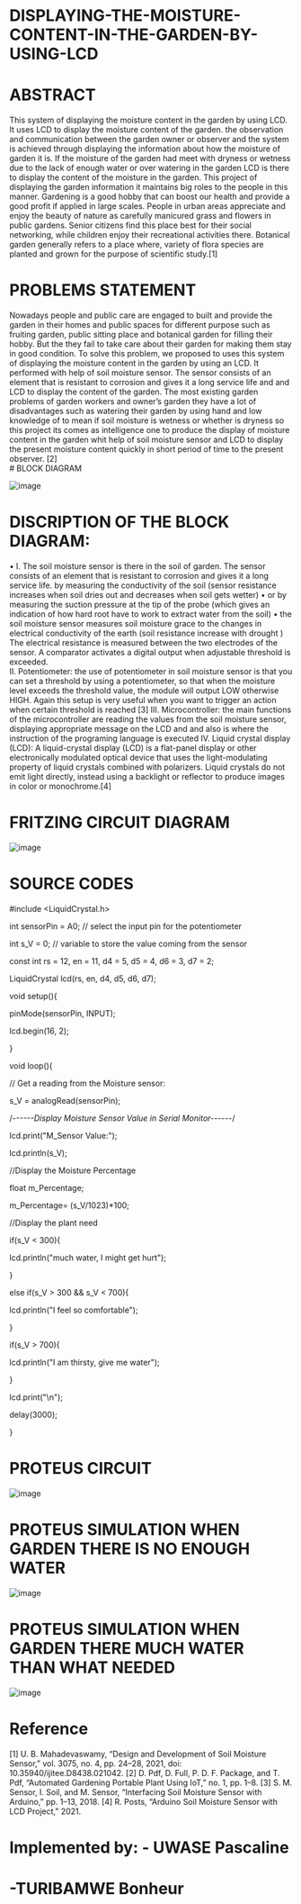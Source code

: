 # DISPLAYING-THE-MOISTURE-CONTENT-IN-THE-GARDEN-BY-USING-LCD

# ABSTRACT
This system of displaying the moisture content in the garden by using LCD. It uses LCD to display the moisture content of the garden. the observation and communication between the garden owner or observer and the system is achieved through displaying the information about how the moisture of garden it is. If the moisture of the garden had meet with dryness or wetness due to the lack of enough water or over watering in the garden LCD is there to display the content of the moisture in the garden. This project of displaying the garden information it maintains big roles to the people in this manner. Gardening is a good hobby that can boost our health and provide a good profit if applied in large scales. People in urban areas appreciate and enjoy the beauty of nature as carefully manicured grass and flowers in public gardens. Senior citizens find this place best for their social networking, while children enjoy their recreational activities there. Botanical garden generally refers to a place where, variety of flora species are planted and grown for the purpose of scientific study.[1]


# PROBLEMS STATEMENT
 Nowadays people and public care are engaged to built and provide the garden in their homes and public spaces for different purpose such as fruiting garden, public sitting place and botanical garden for filling their hobby. But the they fail to take care about their garden for making them stay in good condition.
To solve this problem, we proposed to uses this system of displaying the moisture content in the garden by using an LCD. It performed with help of soil moisture sensor. The sensor consists of an element that is resistant to corrosion and gives it a long service life and and LCD to display the content of the garden.
The most existing garden problems of garden workers and owner’s garden they have a lot of disadvantages such as watering their garden by using hand and low knowledge of to mean if soil moisture is wetness or whether is dryness so this project its comes as intelligence one to produce the display of moisture content in the garden whit help of soil moisture sensor and LCD to display the present moisture content quickly in short period of time to the present observer. [2]   
                                                                                                                                                                                                                                               # BLOCK DIAGRAM
                                                                                                                                                                       
 ![image](https://user-images.githubusercontent.com/106546186/171027892-8c15f46a-f280-4990-bb8b-16ac84974d30.png)
                                                                                                                                                                      

# DISCRIPTION OF THE BLOCK DIAGRAM:
•	I. The soil moisture sensor is there in the soil of garden. The sensor consists of an element that is resistant to corrosion and gives it a long service life. by measuring the conductivity of the soil (sensor resistance increases when soil dries out and decreases when soil gets wetter)
•	or by measuring the suction pressure at the tip of the probe (which gives an indication of how hard root have to work to extract water from the soil)
•	the soil moisture sensor measures soil moisture grace to the changes in electrical conductivity of the earth (soil resistance increase with drought ) The electrical resistance is measured between the two electrodes of the sensor. A comparator activates a digital output when adjustable threshold is exceeded.  
II. Potentiometer: the use of potentiometer in soil moisture sensor  is that you can set a threshold by using a potentiometer, so that when the moisture level exceeds the threshold value, the module will output LOW  otherwise HIGH. Again this setup is very useful when you want to trigger an action when certain threshold is reached [3]
III. Microcontroller: the main functions of the microcontroller are reading the values from the soil moisture sensor, displaying appropriate message on the LCD and and also is where the instruction of the programing language is executed 
IV. Liquid crystal display (LCD):
A liquid-crystal display (LCD) is a flat-panel display or other electronically modulated optical device that uses the light-modulating property of liquid crystals combined with polarizers. Liquid crystals do not emit light directly, instead using a backlight or reflector to produce images in color or monochrome.[4]  

# FRITZING CIRCUIT DIAGRAM 
 ![image](https://user-images.githubusercontent.com/106546186/171027949-aff89f9f-e853-4265-9f21-c89876197f16.png)

# SOURCE CODES
#include <LiquidCrystal.h>


int sensorPin = A0; // select the input pin for the potentiometer


int s_V = 0; // variable to store the value coming from the sensor


const int rs = 12, en = 11, d4 = 5, d5 = 4, d6 = 3, d7 = 2;


LiquidCrystal lcd(rs, en, d4, d5, d6, d7);


void setup(){


  pinMode(sensorPin, INPUT);
  
  
   lcd.begin(16, 2);
   
   
}


void loop(){


 // Get a reading from the Moisture sensor:
 
 
  s_V = analogRead(sensorPin);  
  
  
/*------Display Moisture Sensor Value in Serial Monitor------*/


 lcd.print("M_Sensor Value:");
 
 lcd.println(s_V); 
 
 //Display the Moisture Percentage
 
 float m_Percentage;
 
 m_Percentage= (s_V/1023)*100;

 
 //Display the plant need
 
 if(s_V < 300){
 
  lcd.println("much water, I might get hurt");
  
 }
 
 else if(s_V > 300 && s_V < 700){
 
  lcd.println("I feel so comfortable");
  
 }
 
 if(s_V > 700){
 
  lcd.println("I am thirsty, give me water");
  
 }
 
 lcd.print("\n");
 
 delay(3000);
 
}
# PROTEUS CIRCUIT
 ![image](https://user-images.githubusercontent.com/106546186/171028118-64543c8d-852e-412d-9b7a-71a79dec3620.png)

# PROTEUS SIMULATION WHEN GARDEN THERE IS NO ENOUGH WATER
 ![image](https://user-images.githubusercontent.com/106546186/171028092-e4c292f2-4a78-4e27-a932-b7dbd97702b3.png)

# PROTEUS SIMULATION WHEN GARDEN THERE MUCH WATER THAN WHAT NEEDED
  ![image](https://user-images.githubusercontent.com/106546186/171028146-1fd1b4a6-b097-4691-8449-7a76bedf1f0c.png)
                                      
# Reference
[1]	U. B. Mahadevaswamy, “Design and Development of Soil Moisture Sensor,” vol. 3075, no. 4, pp. 24–28, 2021, doi: 10.35940/ijitee.D8438.021042.
[2]	D. Pdf, D. Full, P. D. F. Package, and T. Pdf, “Automated Gardening Portable Plant Using IoT,” no. 1, pp. 1–8.
[3]	S. M. Sensor, I. Soil, and M. Sensor, “Interfacing Soil Moisture Sensor with Arduino,” pp. 1–13, 2018.
[4]	R. Posts, “Arduino Soil Moisture Sensor with LCD Project,” 2021.

# Implemented by: - UWASE Pascaline
#                 -TURIBAMWE Bonheur
